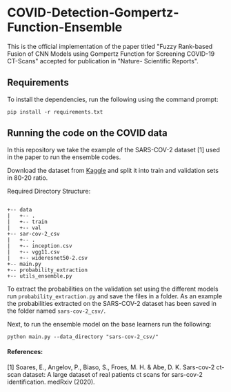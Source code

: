 # COVID-Detection-Gompertz-Function-Ensemble
This is the official implementation of the paper titled "Fuzzy Rank-based Fusion of CNN Models using Gompertz Function for Screening COVID-19 CT-Scans" accepted for publication in "Nature- Scientific Reports".

## Requirements

To install the dependencies, run the following using the command prompt:

`pip install -r requirements.txt`

## Running the code on the COVID data
In this repository we take the example of the SARS-COV-2 dataset [1] used in the paper to run the ensemble codes.

Download the dataset from [Kaggle](https://www.kaggle.com/plameneduardo/sarscov2-ctscan-dataset) and split it into train and validation sets in 80-20 ratio.

Required Directory Structure:
```

+-- data
|   +-- .
|   +-- train
|   +-- val
+-- sar-cov-2_csv
|   +-- .
|   +-- inception.csv
|   +-- vgg11.csv
|   +-- wideresnet50-2.csv
+-- main.py
+-- probability_extraction
+-- utils_ensemble.py

```
To extract the probabilities on the validation set using the different models run `probability_extraction.py` and save the files in a folder. As an example the probabilities extracted on the SARS-COV-2 dataset has been saved in the folder named `sars-cov-2_csv/`.

Next, to run the ensemble model on the base learners run the following:

`python main.py --data_directory "sars-cov-2_csv/"`

#### References:
[1] Soares, E., Angelov, P., Biaso, S., Froes, M. H. & Abe, D. K. Sars-cov-2 ct-scan dataset: A large dataset of real patients ct scans for sars-cov-2 identification. medRxiv (2020).
